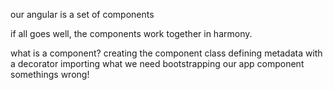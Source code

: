 our angular is a set of components

if all goes well, the components work together in harmony.

what is a component?
creating the component class
defining metadata with a decorator
importing what we need
bootstrapping our app component
somethings wrong!


